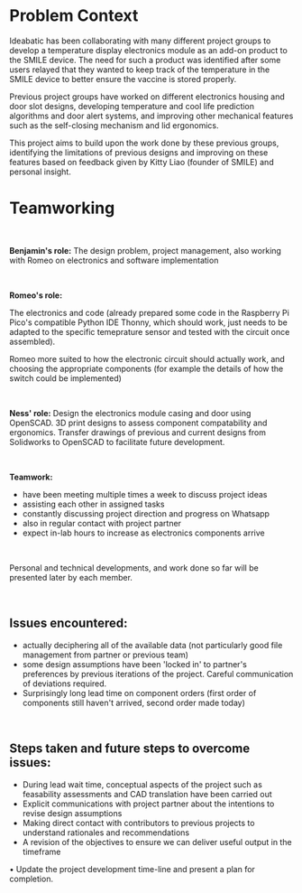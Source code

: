 # Problem Context

Ideabatic has been collaborating with many different project groups to develop a temperature display electronics module as an add-on product to the SMILE device. The need for such a product was identified after some users relayed that they wanted to keep track of the temperature in the SMILE device to better ensure the vaccine is stored properly.

Previous project groups have worked on different electronics housing and door slot designs, developing temperature and cool life prediction algorithms and door alert systems, and improving other mechanical features such as the self-closing mechanism and lid ergonomics. 

This project aims to build upon the work done by these previous groups, identifying the limitations of previous designs and improving on these features based on feedback given by Kitty Liao (founder of SMILE) and personal insight.

# Teamworking

<br />

**Benjamin's role:** The design problem, project management, also working with Romeo on electronics and software implementation

<br />

**Romeo's role:**

The electronics and code (already prepared some code in the Raspberry Pi Pico's compatible Python IDE Thonny, 
which should work, just needs to be adapted to the specific temeprature sensor and tested with the circuit once assembled). 

Romeo more suited to how the electronic circuit should actually work, and choosing the appropriate components 
(for example the details of how the switch could be implemented)

<br />

**Ness' role:**
Design the electronics module casing and door using OpenSCAD.
3D print designs to assess component compatability and ergonomics.
Transfer drawings of previous and current designs from Solidworks to OpenSCAD to facilitate future development.

<br />

**Teamwork:**
- have been meeting multiple times a week to discuss project ideas
- assisting each other in assigned tasks
- constantly discussing project direction and progress on Whatsapp
- also in regular contact with project partner
- expect in-lab hours to increase as electronics components arrive

<br />

Personal and technical developments, and work done so far will be presented later by each member.

<br />

## Issues encountered:

- actually deciphering all of the available data (not particularly good file management from partner or previous team)
- some design assumptions have been 'locked in' to partner's preferences by previous iterations of the project. Careful communication of deviations required. 
- Surprisingly long lead time on component orders (first order of components still haven't arrived, second order made today)

<br />

## Steps taken and future steps to overcome issues:

- During lead wait time, conceptual aspects of the project such as feasability assessments and CAD translation have been carried out
- Explicit communications with project partner about the intentions to revise design assumptions
- Making direct contact with contributors to previous projects to understand rationales and recommendations
- A revision of the objectives to ensure we can deliver useful output in the timeframe

• Update the project development time-line and present a plan for completion.
